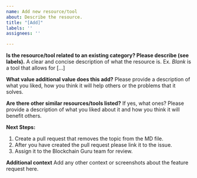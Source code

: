 ```yaml
---
name: Add new resource/tool
about: Describe the resource.
title: "[Add]"
labels: ''
assignees: ''

---
```


**Is the resource/tool related to an existing category? Please describe (see labels).**
A clear and concise description of what the resource is. Ex. *Blank* is a tool that allows for [...]

**What value additional value does this add?**
Please provide a description of what you liked, how you think it will help others or the problems that it solves.

**Are there other similar resources/tools listed?**
If yes, what ones? Please provide a description of what you liked about it and how you think it will benefit others.

**Next Steps:**
1. Create a pull request that removes the topic from the MD file. 
1. After you have created the pull request please link it to the issue. 
1. Assign it to the Blockchain Guru team for review.

**Additional context**
Add any other context or screenshots about the feature request here.
